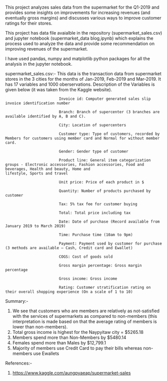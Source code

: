 This project analyzes sales data from the supermarket for the Q1-2019 and provides some insights on improvements for increasing revenues (and eventually gross margins) and discusses various ways to improve customer ratings for their stores.

This project has data file avaialble in the repository (supermarket_sales.csv) and jupyter notebook (supermarket_data blog,ipynb) which explains the process used to analyze the data and provide some recommendation on improving revenues of the supermarket. 

I have used pandas, numpy and matplotlib python packages for all the analysis in the jupyter notebook.

supermarket_sales.csv:- This data is the transaction data from supermarket stores in the 3 cities for the months of Jan-2019, Feb-2019 and Mar-2019. It has 17 variables and 1000                           oberservations. Description of the Variables is given below (it was taken from the Kaggle website).

                            Invoice id: Computer generated sales slip invoice identification number

                            Branch: Branch of supercenter (3 branches are available identified by A, B and C).

                            City: Location of supercenters

                            Customer type: Type of customers, recorded by Members for customers using member card and Normal for without member card.

                            Gender: Gender type of customer

                            Product line: General item categorization groups - Electronic accessories, Fashion accessories, Food and beverages, Health and beauty, Home and                                                 lifestyle, Sports and travel

                            Unit price: Price of each product in $

                            Quantity: Number of products purchased by customer

                            Tax: 5% tax fee for customer buying

                            Total: Total price including tax

                            Date: Date of purchase (Record available from January 2019 to March 2019)

                            Time: Purchase time (10am to 9pm)

                            Payment: Payment used by customer for purchase (3 methods are available – Cash, Credit card and Ewallet)

                            COGS: Cost of goods sold

                            Gross margin percentage: Gross margin percentage

                            Gross income: Gross income

                            Rating: Customer stratification rating on their overall shopping experience (On a scale of 1 to 10)
                            
                            
Summary:- 

1) We see that customers who are members are relatively as not-satisfied with the services of supermarkets as compared to non-members (this interpretation is made based on that the average rating of members is lower than non-members). 
2) Total gross income is highest for the Naypyitaw city = $5265.18       
3) Members spend more than Non-Members by $5480.14       
4) Females spend more than Males by $12,799.1     
5) Majority of members use Credit Card to pay their bills whereas non-members use Ewallets


References:-

1) https://www.kaggle.com/aungpyaeap/supermarket-sales
